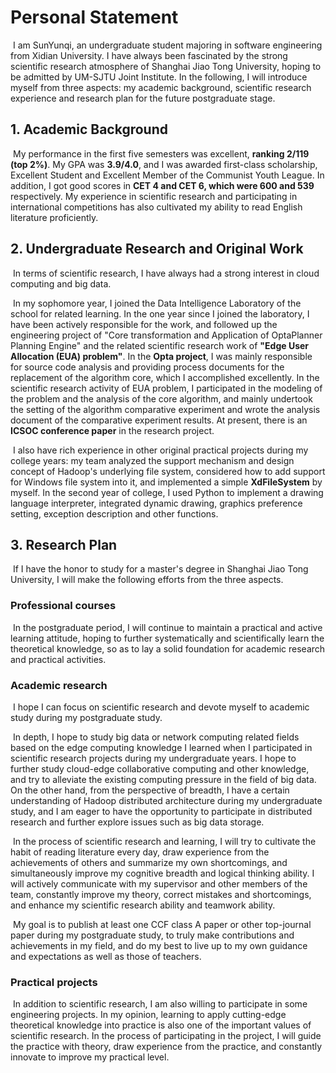 # **Personal Statement**

​    I am SunYunqi, an undergraduate student majoring in software engineering from Xidian University. I have always been fascinated by the strong scientific research atmosphere of Shanghai Jiao Tong University, hoping to be admitted by UM-SJTU Joint Institute. In the following, I will introduce myself from three aspects: my academic background, scientific research experience and research plan for the future postgraduate stage.

## **1. Academic Background**

​    My performance in the first five semesters was excellent, **ranking 2/119 (top 2%)**.  My GPA was **3.9/4.0**, and I was awarded first-class scholarship, Excellent Student and Excellent Member of the Communist Youth League. In addition, I got good scores in **CET 4 and CET 6, which were 600 and 539** respectively. My experience in scientific research and participating in international competitions has also cultivated my ability to read English literature proficiently.

## **2. Undergraduate Research and Original Work**

​    In terms of scientific research, I have always had a strong interest in cloud computing and big data.

​    In my sophomore year, I joined the Data Intelligence Laboratory of the school for related learning. In the one year since I joined the laboratory, I have been actively responsible for the work, and followed up the engineering project of "Core transformation and Application of OptaPlanner Planning Engine" and the related scientific research work of **"Edge User Allocation (EUA) problem"**. In the **Opta project**, I was mainly responsible for source code analysis and providing process documents for the replacement of the algorithm core, which I accomplished excellently. In the scientific research activity of EUA problem, I participated in the modeling of the problem and the analysis of the core algorithm, and mainly undertook the setting of the algorithm comparative experiment and wrote the analysis document of the comparative experiment results. At present, there is an **ICSOC conference paper** in the research project.

​    I also have rich experience in other original practical projects during my college years: my team analyzed the support mechanism and design concept of Hadoop's underlying file system, considered how to add support for Windows file system into it, and implemented a simple **XdFileSystem** by myself. In the second year of college, I used Python to implement a drawing language interpreter, integrated dynamic drawing, graphics preference setting, exception description and other functions.

## **3. Research Plan**

​    If I have the honor to study for a master's degree in Shanghai Jiao Tong University, I will make the following efforts from the three aspects.

### **Professional courses**

​    In the postgraduate period, I will continue to maintain a practical and active learning attitude, hoping to further systematically and scientifically learn the theoretical knowledge, so as to lay a solid foundation for academic research and practical activities.

### **Academic research**

​    I hope I can focus on scientific research and devote myself to academic study during my postgraduate study.

​    In depth, I hope to study big data or network computing related fields based on the edge computing knowledge I learned when I participated in scientific research projects during my undergraduate years. I hope to further study cloud-edge collaborative computing and other knowledge, and try to alleviate the existing computing pressure in the field of big data. On the other hand, from the perspective of breadth, I have a certain understanding of Hadoop distributed architecture during my undergraduate study, and I am eager to have the opportunity to participate in distributed research and further explore issues such as big data storage.

​    In the process of scientific research and learning, I will try to cultivate the habit of reading literature every day, draw experience from the achievements of others and summarize my own shortcomings, and simultaneously improve my cognitive breadth and logical thinking ability. I will actively communicate with my supervisor and other members of the team, constantly improve my theory, correct mistakes and shortcomings, and enhance my scientific research ability and teamwork ability.

​    My goal is to publish at least one CCF class A paper or other top-journal paper during my postgraduate study, to truly make contributions and achievements in my field, and do my best to live up to my own guidance and expectations as well as those of teachers.

### **Practical projects**

​    In addition to scientific research, I am also willing to participate in some engineering projects. In my opinion, learning to apply cutting-edge theoretical knowledge into practice is also one of the important values of scientific research. In the process of participating in the project, I will guide the practice with theory, draw experience from the practice, and constantly innovate to improve my practical level.

 